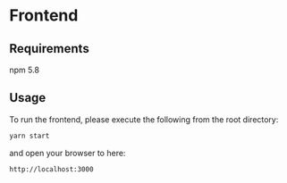 # Frontend

## Requirements

npm 5.8

## Usage

To run the frontend, please execute the following from the root directory:

```bash
yarn start
```

and open your browser to here:

```bash
http://localhost:3000
```
